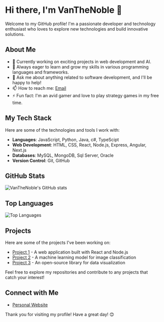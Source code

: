 # Hi there, I'm VanTheNoble 👋

Welcome to my GitHub profile! I'm a passionate developer and technology enthusiast who loves to explore new technologies and build innovative solutions.

## About Me

- 🔭 Currently working on exciting projects in web development and AI.
- 🌱 Always eager to learn and grow my skills in various programming languages and frameworks.
- 💬 Ask me about anything related to software development, and I'll be happy to help!
- 📫 How to reach me: [Email](mailto:van@thevan.dev)
- ⚡ Fun fact: I'm an avid gamer and love to play strategy games in my free time.

## My Tech Stack

Here are some of the technologies and tools I work with:

- **Languages**: JavaScript, Python, Java, c#, TypeScipt
- **Web Development**: HTML, CSS, React, Node.js, Express, Angular, Next.js
- **Databases**: MySQL, MongoDB, Sql Server, Oracle
- **Version Control**: Git, GitHub

## GitHub Stats

![VanTheNoble's GitHub stats](https://github-readme-stats.vercel.app/api?username=VanTheNoble&show_icons=true&theme=radical)

## Top Languages

![Top Languages](https://github-readme-stats.vercel.app/api/top-langs/?username=VanTheNoble&layout=compact&theme=radical)

## Projects

Here are some of the projects I've been working on:

- [Project 1](https://github.com/VanTheNoble/project1) - A web application built with React and Node.js
- [Project 2](https://github.com/VanTheNoble/project2) - A machine learning model for image classification
- [Project 3](https://github.com/VanTheNoble/project3) - An open-source library for data visualization

Feel free to explore my repositories and contribute to any projects that catch your interest!

## Connect with Me

- [Personal Website](https://thevan.dev)

Thank you for visiting my profile! Have a great day! 😊
